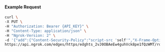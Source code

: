 <!-- Code generated for API Clients. DO NOT EDIT. -->

#### Example Request

```bash
curl \
-X PUT \
-H "Authorization: Bearer {API_KEY}" \
-H "Content-Type: application/json" \
-H "Ngrok-Version: 2" \
-d '{"add":{"Content-Security-Policy":"script-src 'self'","X-Frame-Options":"DENY"},"enabled":true}' \
https://api.ngrok.com/edges/https/edghts_2vJ0OBAeEw4guhVck8pe1fQzWMT/routes/edghtsrt_2vJ0O93smPNExiCuSYQbR4BKDxB/response_headers
```
